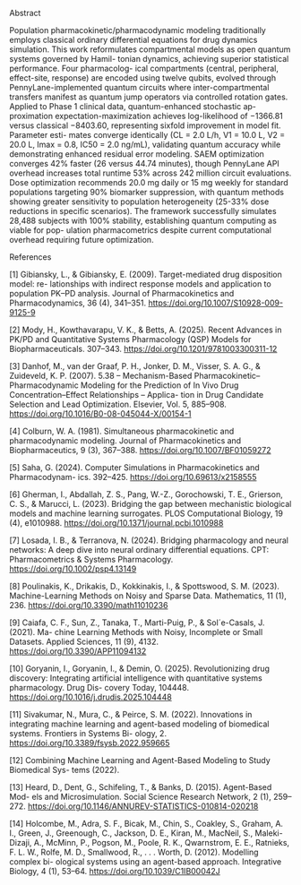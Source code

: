Abstract

Population pharmacokinetic/pharmacodynamic modeling traditionally employs
classical ordinary differential equations for drug dynamics simulation. This work
reformulates compartmental models as open quantum systems governed by Hamil-
tonian dynamics, achieving superior statistical performance. Four pharmacolog-
ical compartments (central, peripheral, effect-site, response) are encoded using
twelve qubits, evolved through PennyLane-implemented quantum circuits where
inter-compartmental transfers manifest as quantum jump operators via controlled
rotation gates. Applied to Phase 1 clinical data, quantum-enhanced stochastic ap-
proximation expectation-maximization achieves log-likelihood of −1366.81 versus
classical −8403.60, representing sixfold improvement in model fit. Parameter esti-
mates converge identically (CL = 2.0 L/h, V1 = 10.0 L, V2 = 20.0 L, Imax = 0.8,
IC50 = 2.0 ng/mL), validating quantum accuracy while demonstrating enhanced
residual error modeling. SAEM optimization converges 42% faster (26 versus 44.74
minutes), though PennyLane API overhead increases total runtime 53% across 242
million circuit evaluations. Dose optimization recommends 20.0 mg daily or 15
mg weekly for standard populations targeting 90% biomarker suppression, with
quantum methods showing greater sensitivity to population heterogeneity (25-33%
dose reductions in specific scenarios). The framework successfully simulates 28,488
subjects with 100% stability, establishing quantum computing as viable for pop-
ulation pharmacometrics despite current computational overhead requiring future
optimization.


References

[1] Gibiansky, L., & Gibiansky, E. (2009). Target-mediated drug disposition model: re-
lationships with indirect response models and application to population PK–PD
analysis. Journal of Pharmacokinetics and Pharmacodynamics, 36 (4), 341–351.
https://doi.org/10.1007/S10928-009-9125-9

[2] Mody, H., Kowthavarapu, V. K., & Betts, A. (2025). Recent Advances in PK/PD
and Quantitative Systems Pharmacology (QSP) Models for Biopharmaceuticals.
307–343. https://doi.org/10.1201/9781003300311-12

[3] Danhof, M., van der Graaf, P. H., Jonker, D. M., Visser, S. A. G., & Zuideveld, K.
P. (2007). 5.38 – Mechanism-Based Pharmacokinetic–Pharmacodynamic Modeling
for the Prediction of In Vivo Drug Concentration–Effect Relationships – Applica-
tion in Drug Candidate Selection and Lead Optimization. Elsevier, Vol. 5, 885–908.
https://doi.org/10.1016/B0-08-045044-X/00154-1

[4] Colburn, W. A. (1981). Simultaneous pharmacokinetic and pharmacodynamic
modeling. Journal of Pharmacokinetics and Biopharmaceutics, 9 (3), 367–388.
https://doi.org/10.1007/BF01059272

[5] Saha, G. (2024). Computer Simulations in Pharmacokinetics and Pharmacodynam-
ics. 392–425. https://doi.org/10.69613/x2158555

[6] Gherman, I., Abdallah, Z. S., Pang, W.-Z., Gorochowski, T. E., Grierson, C. S.,
& Marucci, L. (2023). Bridging the gap between mechanistic biological models
and machine learning surrogates. PLOS Computational Biology, 19 (4), e1010988.
https://doi.org/10.1371/journal.pcbi.1010988

[7] Losada, I. B., & Terranova, N. (2024). Bridging pharmacology and neural networks:
A deep dive into neural ordinary differential equations. CPT: Pharmacometrics &
Systems Pharmacology. https://doi.org/10.1002/psp4.13149

[8] Poulinakis, K., Drikakis, D., Kokkinakis, I., & Spottswood, S. M. (2023).
Machine-Learning Methods on Noisy and Sparse Data. Mathematics, 11 (1), 236.
https://doi.org/10.3390/math11010236

[9] Caiafa, C. F., Sun, Z., Tanaka, T., Marti-Puig, P., & Sol´e-Casals, J. (2021). Ma-
chine Learning Methods with Noisy, Incomplete or Small Datasets. Applied Sciences,
11 (9), 4132. https://doi.org/10.3390/APP11094132

[10] Goryanin, I., Goryanin, I., & Demin, O. (2025). Revolutionizing drug discovery:
Integrating artificial intelligence with quantitative systems pharmacology. Drug Dis-
covery Today, 104448. https://doi.org/10.1016/j.drudis.2025.104448

[11] Sivakumar, N., Mura, C., & Peirce, S. M. (2022). Innovations in integrating machine
learning and agent-based modeling of biomedical systems. Frontiers in Systems Bi-
ology, 2. https://doi.org/10.3389/fsysb.2022.959665

[12] Combining Machine Learning and Agent-Based Modeling to Study Biomedical Sys-
tems (2022).

[13] Heard, D., Dent, G., Schifeling, T., & Banks, D. (2015). Agent-Based Mod-
els and Microsimulation. Social Science Research Network, 2 (1), 259–272.
https://doi.org/10.1146/ANNUREV-STATISTICS-010814-020218

[14] Holcombe, M., Adra, S. F., Bicak, M., Chin, S., Coakley, S., Graham, A. I.,
Green, J., Greenough, C., Jackson, D. E., Kiran, M., MacNeil, S., Maleki-Dizaji,
A., McMinn, P., Pogson, M., Poole, R. K., Qwarnstrom, E. E., Ratnieks, F. L.
W., Rolfe, M. D., Smallwood, R., . . . Worth, D. (2012). Modelling complex bi-
ological systems using an agent-based approach. Integrative Biology, 4 (1), 53–64.
https://doi.org/10.1039/C1IB00042J
